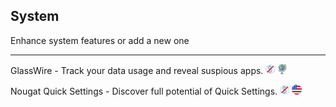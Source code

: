 ## System

Enhance system features or add a new one

---

GlassWire - Track your data usage and reveal suspious apps. ![](../assets/free.png) ![](../assets/earth-globe.png)

Nougat Quick Settings - Discover full potential of Quick Settings.  ![](../assets/free.png) ![](../assets/united-states.png)
